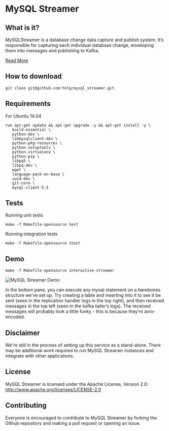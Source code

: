 # MySQL Streamer


What is it?
-----------
MySQLStreamer is a database change data capture and publish system.
It’s responsible for capturing each individual database change,
enveloping them into messages and publishing to Kafka.


[Read More](https://engineeringblog.yelp.com/2016/08/streaming-mysql-tables-in-real-time-to-kafka.html)


How to download
---------------
```
git clone git@github.com:Yelp/mysql_streamer.git
```


Requirements
------------
For Ubuntu 14.04
```
run apt-get update && apt-get upgrade -y && apt-get install -y \
   build-essential \
   python-dev \
   libmysqlclient-dev \
   python-pkg-resources \
   python-setuptools \
   python-virtualenv \
   python-pip \
   libpq5 \
   libpq-dev \
   wget \
   language-pack-en-base \
   uuid-dev \
   git-core \
   mysql-client-5.5
```


Tests
-----
Running unit tests
```
make -f Makefile-opensource test
```


Running integration tests
```
make -f Makefile-opensource itest
```


Demo
----
```
make -f Makefile-opensource interactive-streamer
```
![MySQL Streamer Demo](MySQLStreamerWorking.gif)

In the bottom pane, you can execute any mysql statement on a barebones structure we’ve set up. Try creating a table and inserting into it to see it be sent (seen in the replication handler logs in the top right), and then received messages in the top left (seen in the kafka tailer’s logs). The received messages will probably look a little funky - this is because they’re avro-encoded.


Disclaimer
-------
We're still in the process of setting up this service as a stand-alone. There may be additional work required to run MySQL Streamer instances and integrate with other applications.


License
-------
MySQL Streamer is licensed under the Apache License, Version 2.0: http://www.apache.org/licenses/LICENSE-2.0


Contributing
------------
Everyone is encouraged to contribute to MySQL Streamer by forking the Github repository and making a pull request or opening an issue.
